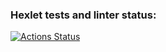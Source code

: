 ### Hexlet tests and linter status:
[![Actions Status](https://github.com/Otter318/python-project-lvl1/workflows/hexlet-check/badge.svg)](https://github.com/Otter318/python-project-lvl1/actions)